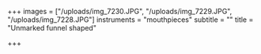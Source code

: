 +++
images = ["/uploads/img_7230.JPG", "/uploads/img_7229.JPG", "/uploads/img_7228.JPG"]
instruments = "mouthpieces"
subtitle = ""
title = "Unmarked funnel shaped"

+++
